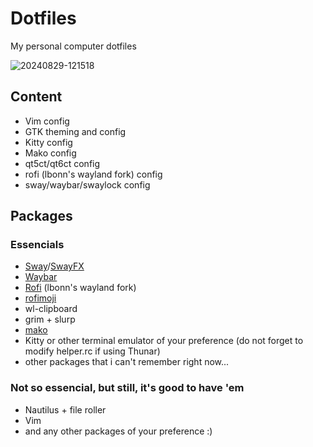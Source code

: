 # Dotfiles

My personal computer dotfiles

![20240829-121518](https://github.com/user-attachments/assets/637fdb55-d50b-439c-a022-4822e6a12077)

## Content

- Vim config
- GTK theming and config
- Kitty config
- Mako config
- qt5ct/qt6ct config
- rofi (lbonn's wayland fork) config
- sway/waybar/swaylock config

## Packages

### Essencials

- [Sway](https://github.com/swaywm/sway)/[SwayFX](https://github.com/WillPower3309/swayfx)
- [Waybar](https://github.com/Alexays/Waybar)
- [Rofi](https://github.com/lbonn/rofi) (lbonn's wayland fork)
- [rofimoji](https://github.com/fdw/rofimoji)
- wl-clipboard
- grim + slurp
- [mako](https://github.com/emersion/mako)
- Kitty or other terminal emulator of your preference (do not forget to modify helper.rc if using Thunar)
- other packages that i can't remember right now...

### Not so essencial, but still, it's good to have 'em

- Nautilus + file roller
- Vim
- and any other packages of your preference :)
